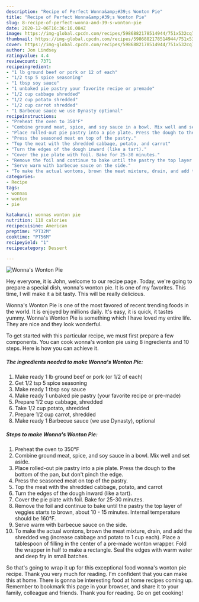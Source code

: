 ```yaml
---
description: "Recipe of Perfect Wonna&amp;#39;s Wonton Pie"
title: "Recipe of Perfect Wonna&amp;#39;s Wonton Pie"
slug: 8-recipe-of-perfect-wonna-and-39-s-wonton-pie
date: 2020-12-06T16:36:16.084Z
image: https://img-global.cpcdn.com/recipes/5986882178514944/751x532cq70/wonnas-wonton-pie-recipe-main-photo.jpg
thumbnail: https://img-global.cpcdn.com/recipes/5986882178514944/751x532cq70/wonnas-wonton-pie-recipe-main-photo.jpg
cover: https://img-global.cpcdn.com/recipes/5986882178514944/751x532cq70/wonnas-wonton-pie-recipe-main-photo.jpg
author: Jon Lindsey
ratingvalue: 4.4
reviewcount: 7371
recipeingredient:
- "1 lb ground beef or pork or 12 of each"
- "1/2 tsp 5 spice seasoning"
- "1 tbsp soy sauce"
- "1 unbaked pie pastry your favorite recipe or premade"
- "1/2 cup cabbage shredded"
- "1/2 cup potato shredded"
- "1/2 cup carrot shredded"
- "1 Barbecue sauce we use Dynasty optional"
recipeinstructions:
- "Preheat the oven to 350°F"
- "Combine ground meat, spice, and soy sauce in a bowl. Mix well and set aside."
- "Place rolled-out pie pastry into a pie plate. Press the dough to the bottom of the pan, but don&#39;t pinch the edge."
- "Press the seasoned meat on top of the pastry."
- "Top the meat with the shredded cabbage, potato, and carrot"
- "Turn the edges of the dough inward (like a tart)."
- "Cover the pie plate with foil. Bake for 25-30 minutes."
- "Remove the foil and continue to bake until the pastry the top layer of veggies starts to brown, about 10 - 15 minutes. Internal temperature should be 160°F."
- "Serve warm with barbecue sauce on the side."
- "To make the actual wontons, brown the meat mixture, drain, and add the shredded veg (increase cabbage and potato to 1 cup each). Place a tablespoon of filling in the center of a pre-made wonton wrapper. Fold the wrapper in half to make a rectangle. Seal the edges with warm water and deep fry in small batches."
categories:
- Recipe
tags:
- wonnas
- wonton
- pie

katakunci: wonnas wonton pie 
nutrition: 110 calories
recipecuisine: American
preptime: "PT32M"
cooktime: "PT56M"
recipeyield: "1"
recipecategory: Dessert

---
```



![Wonna&#39;s Wonton Pie](https://img-global.cpcdn.com/recipes/5986882178514944/751x532cq70/wonnas-wonton-pie-recipe-main-photo.jpg)

Hey everyone, it is John, welcome to our recipe page. Today, we're going to prepare a special dish, wonna&#39;s wonton pie. It is one of my favorites. This time, I will make it a bit tasty. This will be really delicious.



Wonna&#39;s Wonton Pie is one of the most favored of recent trending foods in the world. It is enjoyed by millions daily. It's easy, it is quick, it tastes yummy. Wonna&#39;s Wonton Pie is something which I have loved my entire life. They are nice and they look wonderful.


To get started with this particular recipe, we must first prepare a few components. You can cook wonna&#39;s wonton pie using 8 ingredients and 10 steps. Here is how you can achieve it.

<!--inarticleads1-->

##### The ingredients needed to make Wonna&#39;s Wonton Pie:

1. Make ready 1 lb ground beef or pork (or 1/2 of each)
1. Get 1/2 tsp 5 spice seasoning
1. Make ready 1 tbsp soy sauce
1. Make ready 1 unbaked pie pastry (your favorite recipe or pre-made)
1. Prepare 1/2 cup cabbage, shredded
1. Take 1/2 cup potato, shredded
1. Prepare 1/2 cup carrot, shredded
1. Make ready 1 Barbecue sauce (we use Dynasty), optional




<!--inarticleads2-->

##### Steps to make Wonna&#39;s Wonton Pie:

1. Preheat the oven to 350°F
1. Combine ground meat, spice, and soy sauce in a bowl. Mix well and set aside.
1. Place rolled-out pie pastry into a pie plate. Press the dough to the bottom of the pan, but don&#39;t pinch the edge.
1. Press the seasoned meat on top of the pastry.
1. Top the meat with the shredded cabbage, potato, and carrot
1. Turn the edges of the dough inward (like a tart).
1. Cover the pie plate with foil. Bake for 25-30 minutes.
1. Remove the foil and continue to bake until the pastry the top layer of veggies starts to brown, about 10 - 15 minutes. Internal temperature should be 160°F.
1. Serve warm with barbecue sauce on the side.
1. To make the actual wontons, brown the meat mixture, drain, and add the shredded veg (increase cabbage and potato to 1 cup each). Place a tablespoon of filling in the center of a pre-made wonton wrapper. Fold the wrapper in half to make a rectangle. Seal the edges with warm water and deep fry in small batches.




So that's going to wrap it up for this exceptional food wonna&#39;s wonton pie recipe. Thank you very much for reading. I'm confident that you can make this at home. There is gonna be interesting food at home recipes coming up. Remember to bookmark this page in your browser, and share it to your family, colleague and friends. Thank you for reading. Go on get cooking!
